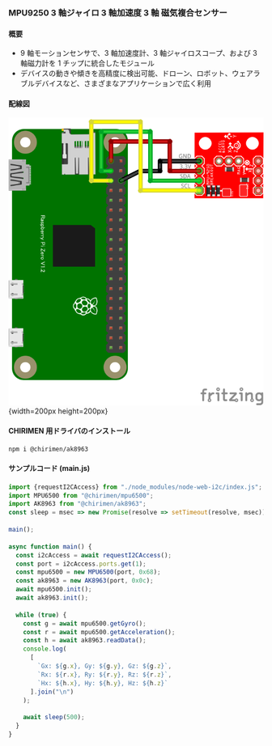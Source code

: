 ### MPU9250 3 軸ジャイロ 3 軸加速度 3 軸 磁気複合センサー

#### 概要

* 9 軸モーションセンサで、3 軸加速度計、3 軸ジャイロスコープ、および 3 軸磁力計を 1 チップに統合したモジュール
* デバイスの動きや傾きを高精度に検出可能、ドローン、ロボット、ウェアラブルデバイスなど、さまざまなアプリケーションで広く利用

#### 配線図

![](./schematic.png "schematic"){width=200px height=200px}

#### CHIRIMEN 用ドライバのインストール

```shell
npm i @chirimen/ak8963
```

#### サンプルコード (main.js)

```javascript
import {requestI2CAccess} from "./node_modules/node-web-i2c/index.js";
import MPU6500 from "@chirimen/mpu6500";
import AK8963 from "@chirimen/ak8963";
const sleep = msec => new Promise(resolve => setTimeout(resolve, msec));

main();

async function main() {
  const i2cAccess = await requestI2CAccess();
  const port = i2cAccess.ports.get(1);
  const mpu6500 = new MPU6500(port, 0x68);
  const ak8963 = new AK8963(port, 0x0c);
  await mpu6500.init();
  await ak8963.init();

  while (true) {
    const g = await mpu6500.getGyro();
    const r = await mpu6500.getAcceleration();
    const h = await ak8963.readData();
    console.log(
      [
        `Gx: ${g.x}, Gy: ${g.y}, Gz: ${g.z}`,
        `Rx: ${r.x}, Ry: ${r.y}, Rz: ${r.z}`,
        `Hx: ${h.x}, Hy: ${h.y}, Hz: ${h.z}`
      ].join("\n")
    );

    await sleep(500);
  }
}
```
